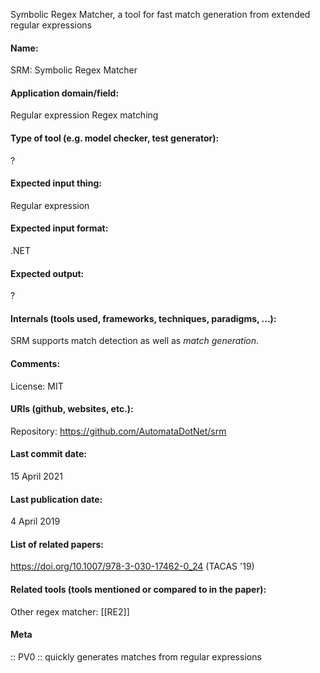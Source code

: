 Symbolic Regex Matcher, a tool for fast match generation from extended regular expressions

#### Name:
SRM: Symbolic Regex Matcher

#### Application domain/field:
Regular expression
Regex matching

#### Type of tool (e.g. model checker, test generator):
?

#### Expected input thing:
Regular expression

#### Expected input format:
.NET

#### Expected output:
?

#### Internals (tools used, frameworks, techniques, paradigms, ...):
SRM supports match detection as well as *match generation*.

#### Comments:
License: MIT

#### URIs (github, websites, etc.):
Repository: https://github.com/AutomataDotNet/srm

#### Last commit date:
15 April 2021

#### Last publication date:
4 April 2019

#### List of related papers:
https://doi.org/10.1007/978-3-030-17462-0_24 (TACAS '19)

#### Related tools (tools mentioned or compared to in the paper):
Other regex matcher: [[RE2]]

#### Meta
:: PV0 :: quickly generates matches from regular expressions
